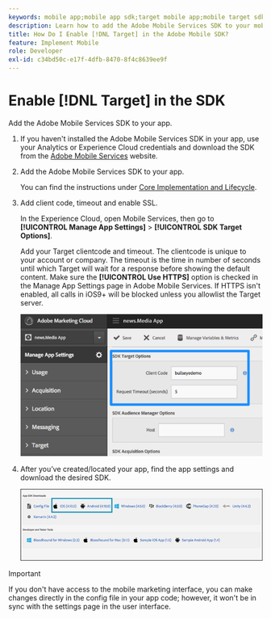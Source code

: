 ```yaml
---
keywords: mobile app;mobile app sdk;target mobile app;mobile target sdk;mobile app sdk;enable target in sdk
description: Learn how to add the Adobe Mobile Services SDK to your mobile app.
title: How Do I Enable [!DNL Target] in the Adobe Mobile SDK?
feature: Implement Mobile
role: Developer
exl-id: c34bd50c-e17f-4dfb-8470-8f4c8639ee9f
---
```

# Enable [!DNL Target] in the SDK

Add the Adobe Mobile Services SDK to your app.

1. If you haven't installed the Adobe Mobile Services SDK in your app, use your Analytics or Experience Cloud credentials and download the SDK from the [Adobe Mobile Services](https://mobilemarketing.adobe.com/) website.

1. Add the Adobe Mobile Services SDK to your app.

   You can find the instructions under [Core Implementation and Lifecycle](https://experienceleague.adobe.com/docs/mobile-services/ios/getting-started-ios/dev-qs.html). 

1. Add client code, timeout and enable SSL.

   In the Experience Cloud, open Mobile Services, then go to **[!UICONTROL Manage App Settings]** > **[!UICONTROL SDK Target Options]**.

   Add your Target clientcode and timeout. The clientcode is unique to your account or company. The timeout is the time in number of seconds until which Target will wait for a response before showing the default content. Make sure the **[!UICONTROL Use HTTPS]** option is checked in the Manage App Settings page in Adobe Mobile Services. If HTTPS isn't enabled, all calls in iOS9+ will be blocked unless you allowlist the Target server.

   ![](assets/mobile-clientcode.png)

1. After you’ve created/located your app, find the app settings and download the desired SDK.

   ![](assets/download-sdk.png)

>[!IMPORTANT]
>
> If you don't have access to the mobile marketing interface, you can make changes directly in the config file in your app code; however, it won't be in sync with the settings page in the user interface.
